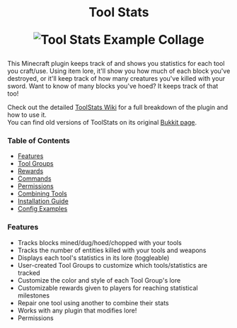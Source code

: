 <h1 align="center">
  Tool Stats
  <p align="center">
    <img align="center" src="http://i.imgur.com/XPqsqHX.png" alt="Tool Stats Example Collage">
  </p>
</h1>
<p>
  This Minecraft plugin keeps track of and shows you statistics for each tool you craft/use. Using item lore, it'll show you how much of each block you've destroyed, or it'll keep track of how many creatures you've killed with your sword. Want to know of many blocks you've hoed? It keeps track of that too!
  
  Check out the detailed [ToolStats Wiki](https://github.com/Andrew-Miner/ToolStats/wiki) for a full breakdown of the plugin and how to use it.<br/>
  You can find old versions of ToolStats on its original [Bukkit page](https://dev.bukkit.org/projects/tool-stats).
</p>

### Table of Contents
* [Features](#ts-features)
* [Tool Groups](https://github.com/Andrew-Miner/ToolStats/wiki/Tool-Groups)
* [Rewards](https://github.com/Andrew-Miner/ToolStats/wiki/Rewards)
* [Commands](https://github.com/Andrew-Miner/ToolStats/wiki/Commands)
* [Permissions](https://github.com/Andrew-Miner/ToolStats/wiki/Permissions)
* [Combining Tools](https://github.com/Andrew-Miner/ToolStats/wiki/Combining-Tools)
* [Installation Guide](https://github.com/Andrew-Miner/ToolStats/wiki/Installation-Guide)
* [Config Examples](https://github.com/Andrew-Miner/ToolStats/wiki/Config-Examples)

### <a name="ts-features"></a>Features
* Tracks blocks mined/dug/hoed/chopped with your tools
* Tracks the number of entities killed with your tools and weapons
* Displays each tool's statistics in its lore (toggleable)
* User-created Tool Groups to customize which tools/statistics are tracked
* Customize the color and style of each Tool Group's lore
* Customizable rewards given to players for reaching statistical milestones
* Repair one tool using another to combine their stats
* Works with any plugin that modifies lore!
* Permissions

